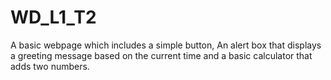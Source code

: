 # WD_L1_T2
A basic webpage which includes a simple button, An alert box that displays a greeting message based on the current time and a basic calculator that adds two numbers.
